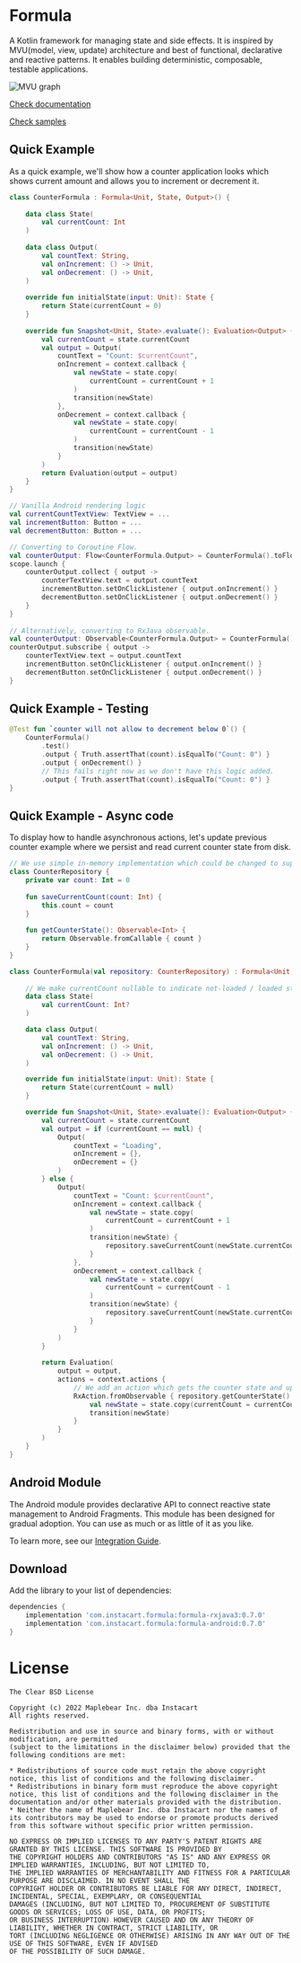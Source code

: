 # Formula
A Kotlin framework for managing state and side effects. It is inspired by MVU(model, view, update) 
architecture and best of functional, declarative and reactive patterns. It enables building 
deterministic, composable, testable applications.

<img src="docs/assets/formula-mvu-graph.png" alt="MVU graph"/>

[Check documentation](https://instacart.github.io/formula/)

[Check samples](samples)

## Quick Example
As a quick example, we'll show how a counter application looks which shows 
current amount and allows you to increment or decrement it.
```kotlin
class CounterFormula : Formula<Unit, State, Output>() {
    
    data class State(
        val currentCount: Int
    )
    
    data class Output(
        val countText: String,
        val onIncrement: () -> Unit,
        val onDecrement: () -> Unit,
    )
    
    override fun initialState(input: Unit): State {
        return State(currentCount = 0)
    }
    
    override fun Snapshot<Unit, State>.evaluate(): Evaluation<Output> {
        val currentCount = state.currentCount
        val output = Output(
            countText = "Count: $currentCount",
            onIncrement = context.callback {
                val newState = state.copy(
                    currentCount = currentCount + 1
                )
                transition(newState)
            },
            onDecrement = context.callback {
                val newState = state.copy(
                    currentCount = currentCount - 1
                )
                transition(newState)
            } 
        )
        return Evaluation(output = output)
    }
}

// Vanilla Android rendering logic
val currentCountTextView: TextView = ...
val incrementButton: Button = ...    
val decrementButton: Button = ...

// Converting to Coroutine Flow.
val counterOutput: Flow<CounterFormula.Output> = CounterFormula().toFlow()
scope.launch {
    counterOutput.collect { output ->
        counterTextView.text = output.countText
        incrementButton.setOnClickListener { output.onIncrement() }
        decrementButton.setOnClickListener { output.onDecrement() } 
    }
}
    
// Alternatively, converting to RxJava observable.
val counterOutput: Observable<CounterFormula.Output> = CounterFormula().toObservable()
counterOutput.subscribe { output ->
    counterTextView.text = output.countText  
    incrementButton.setOnClickListener { output.onIncrement() } 
    decrementButton.setOnClickListener { output.onDecrement() }
}
```
## Quick Example - Testing
```kotlin
@Test fun `counter will not allow to decrement below 0`() {
    CounterFormula()
        .test()
        .output { Truth.assertThat(count).isEqualTo("Count: 0") }
        .output { onDecrement() }
        // This fails right now as we don't have this logic added.
        .output { Truth.assertThat(count).isEqualTo("Count: 0") }
}
```

## Quick Example - Async code
To display how to handle asynchronous actions, let's update previous counter example where
we persist and read current counter state from disk.
```kotlin
// We use simple in-memory implementation which could be changed to support real disk cache.
class CounterRepository {
    private var count: Int = 0
    
    fun saveCurrentCount(count: Int) {
        this.count = count
    }
    
    fun getCounterState(): Observable<Int> {
        return Observable.fromCallable { count }
    }
}

class CounterFormula(val repository: CounterRepository) : Formula<Unit, State, Output>() {
    
    // We make currentCount nullable to indicate not-loaded / loaded states.
    data class State(
        val currentCount: Int?
    )

    data class Output(
        val countText: String,
        val onIncrement: () -> Unit,
        val onDecrement: () -> Unit,
    )

    override fun initialState(input: Unit): State {
        return State(currentCount = null)
    }

    override fun Snapshot<Unit, State>.evaluate(): Evaluation<Output> {
        val currentCount = state.currentCount
        val output = if (currentCount == null) {
            Output(
                countText = "Loading",
                onIncrement = {},
                onDecrement = {}
            )
        } else {
            Output(
                countText = "Count: $currentCount",
                onIncrement = context.callback {
                    val newState = state.copy(
                        currentCount = currentCount + 1
                    )
                    transition(newState) {
                        repository.saveCurrentCount(newState.currentCount)
                    }
                },
                onDecrement = context.callback {
                    val newState = state.copy(
                        currentCount = currentCount - 1
                    )
                    transition(newState) {
                        repository.saveCurrentCount(newState.currentCount)
                    }
                }
            ) 
        }
        
        return Evaluation(
            output = output,
            actions = context.actions {
                // We add an action which gets the counter state and updates our state.
                RxAction.fromObservable { repository.getCounterState() }.onEvent { currentCount ->
                    val newState = state.copy(currentCount = currentCount)
                    transition(newState)
                }
            }
        )
    }
}
```

## Android Module
The Android module provides declarative API to connect reactive state management to Android Fragments. 
This module has been designed for gradual adoption. You can use as much or as little of it as you like.

To learn more, see our [Integration Guide](docs/Formula-Android.md).

## Download
Add the library to your list of dependencies:

```groovy
dependencies {
    implementation 'com.instacart.formula:formula-rxjava3:0.7.0'
    implementation 'com.instacart.formula:formula-android:0.7.0'
}
```

# License

```
The Clear BSD License

Copyright (c) 2022 Maplebear Inc. dba Instacart
All rights reserved.

Redistribution and use in source and binary forms, with or without modification, are permitted 
(subject to the limitations in the disclaimer below) provided that the following conditions are met:

* Redistributions of source code must retain the above copyright notice, this list of conditions and the following disclaimer.
* Redistributions in binary form must reproduce the above copyright notice, this list of conditions and the following disclaimer in the documentation and/or other materials provided with the distribution.
* Neither the name of Maplebear Inc. dba Instacart nor the names of its contributors may be used to endorse or promote products derived from this software without specific prior written permission.

NO EXPRESS OR IMPLIED LICENSES TO ANY PARTY'S PATENT RIGHTS ARE GRANTED BY THIS LICENSE. THIS SOFTWARE IS PROVIDED BY 
THE COPYRIGHT HOLDERS AND CONTRIBUTORS "AS IS" AND ANY EXPRESS OR IMPLIED WARRANTIES, INCLUDING, BUT NOT LIMITED TO, 
THE IMPLIED WARRANTIES OF MERCHANTABILITY AND FITNESS FOR A PARTICULAR PURPOSE ARE DISCLAIMED. IN NO EVENT SHALL THE 
COPYRIGHT HOLDER OR CONTRIBUTORS BE LIABLE FOR ANY DIRECT, INDIRECT, INCIDENTAL, SPECIAL, EXEMPLARY, OR CONSEQUENTIAL 
DAMAGES (INCLUDING, BUT NOT LIMITED TO, PROCUREMENT OF SUBSTITUTE GOODS OR SERVICES; LOSS OF USE, DATA, OR PROFITS; 
OR BUSINESS INTERRUPTION) HOWEVER CAUSED AND ON ANY THEORY OF LIABILITY, WHETHER IN CONTRACT, STRICT LIABILITY, OR 
TORT (INCLUDING NEGLIGENCE OR OTHERWISE) ARISING IN ANY WAY OUT OF THE USE OF THIS SOFTWARE, EVEN IF ADVISED 
OF THE POSSIBILITY OF SUCH DAMAGE.
```
